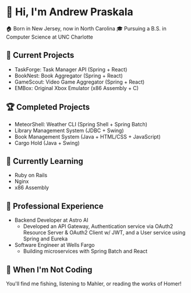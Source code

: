 # 👋 Hi, I'm Andrew Praskala

🏠 Born in New Jersey, now in North Carolina
🎓 Pursuing a B.S. in Computer Science at UNC Charlotte

## 🚀 Current Projects
- TaskForge: Task Manager API (Spring + React)
- BookNest: Book Aggregator (Spring + React)
- GameScout: Video Game Aggregator (Spring + React)
- EMBox: Original Xbox Emulator (x86 Assembly + C)

## 🏆 Completed Projects
- MeteorShell: Weather CLI (Spring Shell + Spring Batch)
- Library Management System (JDBC + Swing)
- Book Management System (Java + HTML/CSS + JavaScript)
- Cargo Hold (Java + Swing)

## 🌱 Currently Learning
- Ruby on Rails
- Nginx
- x86 Assembly

## 💼 Professional Experience
- Backend Developer at Astro AI
  - Developed an API Gateway, Authentication service via OAuth2 Resource Server & OAuth2 Client w/ JWT, and a User service using Spring and Eureka
- Software Engineer at Wells Fargo
  - Building microservices with Spring Batch and React

## 🎣 When I'm Not Coding
You'll find me fishing, listening to Mahler, or reading the works of Homer!
